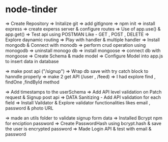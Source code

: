 # node-tinder
=> Create Repository
=> Initalize git
=> add gitIgnore
=> npm init
=> install express
=> create experss  server &  configure routes
=> Use of app.use() & app.get()
=> Test api using POSTMAN Like - GET , POST , DELETE 
=> Explore daynamic routing 
=> Play with handler & multiple handler
=> Install mongodb & Connect with monodb 
=> perform crud operation using monogodb
=> uninstall monogo db
=> install mongoose 
=> connect db with mongoose 
=> Create Schema & made model 
=> Configure Model into app.js to insert data in database

=> make post api ("/signup")
=> Wrap db save with try catch block to hanndle properly
=> make 2  get API (/user , /feed) 
=> I had explore find , findOne ,findById method

=> Add timestamps to the userSchema
=> Add API level validation on Patch request & Signup post api
=> DATA Sanitizing - Add API validation for each field
 => Install Vaildator & Explore validator functionalities likes email , password & photo URL


=> made an utils folder to validate signup form data
=> Installed Bcrypt npm for enciption password
=> Create PasswordHash using bcrypt.hash & save the user is encrypted password
=> Made Login API & test with email & password



   